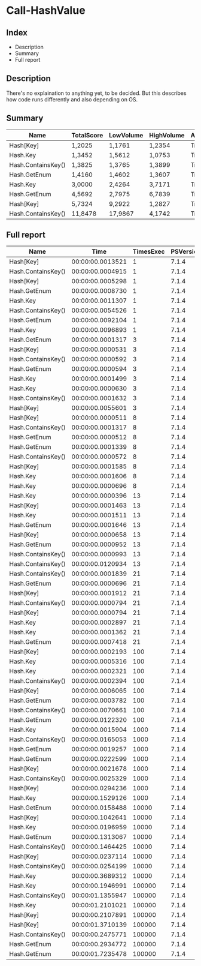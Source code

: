 # Call-HashValue
## Index
- Description
- Summary
- Full report
## Description
There's no explaination to anything yet, to be decided. But this describes how code runs differently and also depending on OS.
## Summary
|Name|TotalScore|LowVolume|HighVolume|Assert|OS|
|---|---|---|---|---|---|
|Hash[Key]|1,2025|1,1761|1,2354|True|Win|
|Hash.Key|1,3452|1,5612|1,0753|True|Win|
|Hash.ContainsKey()|1,3825|1,3765|1,3899|True|Win|
|Hash.GetEnum|1,4160|1,4602|1,3607|True|Win|
|Hash.Key|3,0000|2,4264|3,7171|True|Mac|
|Hash.GetEnum|4,5692|2,7975|6,7839|True|Mac|
|Hash[Key]|5,7324|9,2922|1,2827|True|Mac|
|Hash.ContainsKey()|11,8478|17,9867|4,1742|True|Mac|
## Full report
|Name|Time|TimesExec|PSVersion|CLR|WorkSet|Total|Assert|Max|Min|Samples|Score|OS|
|---|---|---|---|---|---|---|---|---|---|---|---|---|
|Hash[Key]|00:00:00.0013521|1|7.1.4|CoreCLR|28672|00:00:00.0067604|True|00:00:00.0059889|00:00:00.0001093|5|1|Mac|
|Hash.ContainsKey()|00:00:00.0004915|1|7.1.4|CoreCLR|16384|00:00:00.0024577|True|00:00:00.0022576|00:00:00.0000346|5|1|Win|
|Hash[Key]|00:00:00.0005298|1|7.1.4|CoreCLR|8192|00:00:00.0026488|True|00:00:00.0024598|00:00:00.0000377|5|1,0779247202441506|Win|
|Hash.GetEnum|00:00:00.0008730|1|7.1.4|CoreCLR|8192|00:00:00.0043648|True|00:00:00.0041587|00:00:00.0000420|5|1,7761953204476093|Win|
|Hash.Key|00:00:00.0011307|1|7.1.4|CoreCLR|315392|00:00:00.0056537|True|00:00:00.0054410|00:00:00.0000417|5|2,3005086469989826|Win|
|Hash.ContainsKey()|00:00:00.0054526|1|7.1.4|CoreCLR|0|00:00:00.0272628|True|00:00:00.0229959|00:00:00.0001542|5|4,03268988980105|Mac|
|Hash.GetEnum|00:00:00.0092104|1|7.1.4|CoreCLR|53248|00:00:00.0460519|True|00:00:00.0454734|00:00:00.0001215|5|6,811922195103913|Mac|
|Hash.Key|00:00:00.0096893|1|7.1.4|CoreCLR|1560576|00:00:00.0484463|True|00:00:00.0476733|00:00:00.0001220|5|7,166111973966423|Mac|
|Hash.GetEnum|00:00:00.0001317|3|7.1.4|CoreCLR|12288|00:00:00.0006586|True|00:00:00.0001637|00:00:00.0001151|5|1|Mac|
|Hash[Key]|00:00:00.0000531|3|7.1.4|CoreCLR|0|00:00:00.0002656|True|00:00:00.0000844|00:00:00.0000398|5|1|Win|
|Hash.ContainsKey()|00:00:00.0000592|3|7.1.4|CoreCLR|0|00:00:00.0002962|True|00:00:00.0000943|00:00:00.0000468|5|1,1148775894538607|Win|
|Hash.GetEnum|00:00:00.0000594|3|7.1.4|CoreCLR|4096|00:00:00.0002970|True|00:00:00.0001095|00:00:00.0000433|5|1,11864406779661|Win|
|Hash.Key|00:00:00.0001499|3|7.1.4|CoreCLR|0|00:00:00.0007497|True|00:00:00.0001670|00:00:00.0001296|5|1,1381928625664388|Mac|
|Hash.Key|00:00:00.0000630|3|7.1.4|CoreCLR|0|00:00:00.0003151|True|00:00:00.0001062|00:00:00.0000474|5|1,1864406779661016|Win|
|Hash.ContainsKey()|00:00:00.0001632|3|7.1.4|CoreCLR|20480|00:00:00.0008160|True|00:00:00.0001870|00:00:00.0001477|5|1,2391799544419135|Mac|
|Hash[Key]|00:00:00.0055601|3|7.1.4|CoreCLR|4096|00:00:00.0278007|True|00:00:00.0270558|00:00:00.0001713|5|42,217919514047075|Mac|
|Hash[Key]|00:00:00.0000511|8|7.1.4|CoreCLR|0|00:00:00.0002555|True|00:00:00.0000930|00:00:00.0000401|5|1|Win|
|Hash.ContainsKey()|00:00:00.0001317|8|7.1.4|CoreCLR|0|00:00:00.0006584|True|00:00:00.0001728|00:00:00.0001149|5|1|Mac|
|Hash.GetEnum|00:00:00.0000512|8|7.1.4|CoreCLR|0|00:00:00.0002561|True|00:00:00.0001005|00:00:00.0000357|5|1,0019569471624266|Win|
|Hash.GetEnum|00:00:00.0001339|8|7.1.4|CoreCLR|0|00:00:00.0006697|True|00:00:00.0001709|00:00:00.0001091|5|1,0167046317388002|Mac|
|Hash.ContainsKey()|00:00:00.0000572|8|7.1.4|CoreCLR|0|00:00:00.0002859|True|00:00:00.0000977|00:00:00.0000455|5|1,1193737769080234|Win|
|Hash[Key]|00:00:00.0001585|8|7.1.4|CoreCLR|49152|00:00:00.0007923|True|00:00:00.0002125|00:00:00.0001300|5|1,2034927866362946|Mac|
|Hash.Key|00:00:00.0001606|8|7.1.4|CoreCLR|0|00:00:00.0008031|True|00:00:00.0002242|00:00:00.0001318|5|1,2194381169324222|Mac|
|Hash.Key|00:00:00.0000696|8|7.1.4|CoreCLR|0|00:00:00.0003480|True|00:00:00.0001464|00:00:00.0000483|5|1,3620352250489236|Win|
|Hash.Key|00:00:00.0000396|13|7.1.4|CoreCLR|0|00:00:00.0001982|True|00:00:00.0000641|00:00:00.0000326|5|1|Win|
|Hash[Key]|00:00:00.0001463|13|7.1.4|CoreCLR|40960|00:00:00.0007314|True|00:00:00.0001712|00:00:00.0001355|5|1|Mac|
|Hash.Key|00:00:00.0001511|13|7.1.4|CoreCLR|0|00:00:00.0007555|True|00:00:00.0001738|00:00:00.0001291|5|1,0328092959671906|Mac|
|Hash.GetEnum|00:00:00.0001646|13|7.1.4|CoreCLR|40960|00:00:00.0008231|True|00:00:00.0002149|00:00:00.0001256|5|1,1250854408749145|Mac|
|Hash[Key]|00:00:00.0000658|13|7.1.4|CoreCLR|0|00:00:00.0003290|True|00:00:00.0000983|00:00:00.0000528|5|1,6616161616161615|Win|
|Hash.GetEnum|00:00:00.0000952|13|7.1.4|CoreCLR|0|00:00:00.0004759|True|00:00:00.0001436|00:00:00.0000473|5|2,404040404040404|Win|
|Hash.ContainsKey()|00:00:00.0000993|13|7.1.4|CoreCLR|0|00:00:00.0004965|True|00:00:00.0001225|00:00:00.0000658|5|2,507575757575758|Win|
|Hash.ContainsKey()|00:00:00.0120934|13|7.1.4|CoreCLR|16384|00:00:00.0604670|True|00:00:00.0598059|00:00:00.0001476|5|82,66165413533835|Mac|
|Hash.ContainsKey()|00:00:00.0001839|21|7.1.4|CoreCLR|12288|00:00:00.0009193|True|00:00:00.0001983|00:00:00.0001695|5|1|Mac|
|Hash.GetEnum|00:00:00.0000696|21|7.1.4|CoreCLR|0|00:00:00.0003479|True|00:00:00.0001063|00:00:00.0000553|5|1|Win|
|Hash[Key]|00:00:00.0001912|21|7.1.4|CoreCLR|0|00:00:00.0009560|True|00:00:00.0002038|00:00:00.0001803|5|1,039695486677542|Mac|
|Hash.ContainsKey()|00:00:00.0000794|21|7.1.4|CoreCLR|0|00:00:00.0003972|True|00:00:00.0001074|00:00:00.0000701|5|1,1408045977011494|Win|
|Hash[Key]|00:00:00.0000794|21|7.1.4|CoreCLR|0|00:00:00.0003970|True|00:00:00.0001158|00:00:00.0000684|5|1,1408045977011494|Win|
|Hash.Key|00:00:00.0002897|21|7.1.4|CoreCLR|0|00:00:00.0014485|True|00:00:00.0005902|00:00:00.0002001|5|1,5753126699293094|Mac|
|Hash.Key|00:00:00.0001362|21|7.1.4|CoreCLR|0|00:00:00.0006810|True|00:00:00.0001675|00:00:00.0001246|5|1,956896551724138|Win|
|Hash.GetEnum|00:00:00.0007418|21|7.1.4|CoreCLR|0|00:00:00.0037088|True|00:00:00.0029421|00:00:00.0001279|5|4,033713974986406|Mac|
|Hash[Key]|00:00:00.0002193|100|7.1.4|CoreCLR|0|00:00:00.0010965|True|00:00:00.0002480|00:00:00.0002071|5|1|Win|
|Hash.Key|00:00:00.0005316|100|7.1.4|CoreCLR|0|00:00:00.0026578|True|00:00:00.0006764|00:00:00.0004609|5|1|Mac|
|Hash.Key|00:00:00.0002321|100|7.1.4|CoreCLR|0|00:00:00.0011607|True|00:00:00.0002702|00:00:00.0002209|5|1,0583675330597355|Win|
|Hash.ContainsKey()|00:00:00.0002394|100|7.1.4|CoreCLR|0|00:00:00.0011968|True|00:00:00.0002571|00:00:00.0002169|5|1,0916552667578658|Win|
|Hash[Key]|00:00:00.0006065|100|7.1.4|CoreCLR|0|00:00:00.0030327|True|00:00:00.0008213|00:00:00.0004557|5|1,140895410082769|Mac|
|Hash.GetEnum|00:00:00.0003782|100|7.1.4|CoreCLR|0|00:00:00.0018912|True|00:00:00.0004348|00:00:00.0002070|5|1,724578203374373|Win|
|Hash.ContainsKey()|00:00:00.0070661|100|7.1.4|CoreCLR|12288|00:00:00.0353305|True|00:00:00.0333207|00:00:00.0004611|5|13,292136945071482|Mac|
|Hash.GetEnum|00:00:00.0122320|100|7.1.4|CoreCLR|77824|00:00:00.0611602|True|00:00:00.0596716|00:00:00.0003537|5|23,009781790820167|Mac|
|Hash.Key|00:00:00.0015904|1000|7.1.4|CoreCLR|16384|00:00:00.0079520|True|00:00:00.0020079|00:00:00.0012199|5|1|Win|
|Hash.ContainsKey()|00:00:00.0165053|1000|7.1.4|CoreCLR|77824|00:00:00.0825265|True|00:00:00.0609789|00:00:00.0041710|5|1|Mac|
|Hash.GetEnum|00:00:00.0019257|1000|7.1.4|CoreCLR|45056|00:00:00.0096283|True|00:00:00.0024738|00:00:00.0016789|5|1,2108274647887325|Win|
|Hash.GetEnum|00:00:00.0222599|1000|7.1.4|CoreCLR|552960|00:00:00.1112994|True|00:00:00.0612694|00:00:00.0037896|5|1,3486516452291082|Mac|
|Hash[Key]|00:00:00.0021678|1000|7.1.4|CoreCLR|4096|00:00:00.0108392|True|00:00:00.0035705|00:00:00.0015621|5|1,3630533199195172|Win|
|Hash.ContainsKey()|00:00:00.0025329|1000|7.1.4|CoreCLR|4096|00:00:00.0126644|True|00:00:00.0043429|00:00:00.0014618|5|1,5926182092555332|Win|
|Hash[Key]|00:00:00.0294236|1000|7.1.4|CoreCLR|-45056|00:00:00.1471179|True|00:00:00.1311631|00:00:00.0032780|5|1,7826758677515706|Mac|
|Hash.Key|00:00:00.1529126|1000|7.1.4|CoreCLR|32768|00:00:00.7645630|True|00:00:00.3638097|00:00:00.0042680|5|9,2644544479652|Mac|
|Hash.GetEnum|00:00:00.0158488|10000|7.1.4|CoreCLR|6205440|00:00:00.0792442|True|00:00:00.0236370|00:00:00.0125638|5|1|Win|
|Hash[Key]|00:00:00.1042641|10000|7.1.4|CoreCLR|6250496|00:00:00.5213203|True|00:00:00.1071371|00:00:00.1012466|5|1|Mac|
|Hash.Key|00:00:00.0196959|10000|7.1.4|CoreCLR|-2396160|00:00:00.0984796|True|00:00:00.0210103|00:00:00.0177482|5|1,2427376205138558|Win|
|Hash.GetEnum|00:00:00.1313067|10000|7.1.4|CoreCLR|6119424|00:00:00.6565337|True|00:00:00.1557930|00:00:00.0854252|5|1,2593663590823687|Mac|
|Hash.ContainsKey()|00:00:00.1464425|10000|7.1.4|CoreCLR|-2863104|00:00:00.7322127|True|00:00:00.1910618|00:00:00.1134396|5|1,4045342548393933|Mac|
|Hash[Key]|00:00:00.0237114|10000|7.1.4|CoreCLR|6340608|00:00:00.1185572|True|00:00:00.0283732|00:00:00.0178291|5|1,4961006511533996|Win|
|Hash.ContainsKey()|00:00:00.0254199|10000|7.1.4|CoreCLR|-3452928|00:00:00.1270996|True|00:00:00.0308774|00:00:00.0204613|5|1,6039006107717935|Win|
|Hash.Key|00:00:00.3689312|10000|7.1.4|CoreCLR|-4435968|00:00:01.8446562|True|00:00:00.5292628|00:00:00.2987004|5|3,538429814288907|Mac|
|Hash.Key|00:00:00.1946991|100000|7.1.4|CoreCLR|-14282752|00:00:00.9734957|True|00:00:00.2251470|00:00:00.1702895|5|1|Win|
|Hash.ContainsKey()|00:00:01.1355947|100000|7.1.4|CoreCLR|10440704|00:00:05.6779737|True|00:00:01.1454057|00:00:01.1281849|5|1|Mac|
|Hash.Key|00:00:01.2101021|100000|7.1.4|CoreCLR|-15831040|00:00:06.0505105|True|00:00:01.3648389|00:00:01.0104204|5|1,0656109085398162|Mac|
|Hash[Key]|00:00:00.2107891|100000|7.1.4|CoreCLR|7008256|00:00:01.0539457|True|00:00:00.2286973|00:00:00.1914427|5|1,082640340915803|Win|
|Hash[Key]|00:00:01.3710139|100000|7.1.4|CoreCLR|1036288|00:00:06.8550693|True|00:00:01.4341408|00:00:01.3047931|5|1,207309174655359|Mac|
|Hash.ContainsKey()|00:00:00.2475771|100000|7.1.4|CoreCLR|1687552|00:00:01.2378854|True|00:00:00.2620793|00:00:00.2406682|5|1,2715883124267138|Win|
|Hash.GetEnum|00:00:00.2934772|100000|7.1.4|CoreCLR|11649024|00:00:01.4673858|True|00:00:00.3261022|00:00:00.2705426|5|1,5073372193297248|Win|
|Hash.GetEnum|00:00:01.7235478|100000|7.1.4|CoreCLR|462848|00:00:08.6177389|True|00:00:01.8528028|00:00:01.6517723|5|1,5177490701568086|Mac|

